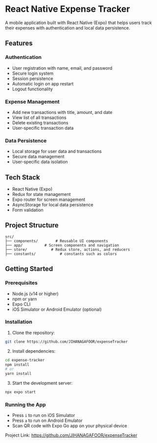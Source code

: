 # React Native Expense Tracker

A mobile application built with React Native (Expo) that helps users track their expenses with authentication and local data persistence.

## Features

### Authentication
- User registration with name, email, and password
- Secure login system
- Session persistence
- Automatic login on app restart
- Logout functionality

### Expense Management
- Add new transactions with title, amount, and date
- View list of all transactions
- Delete existing transactions
- User-specific transaction data

### Data Persistence
- Local storage for user data and transactions
- Secure data management
- User-specific data isolation

## Tech Stack

- React Native (Expo)
- Redux for state management
- Expo router for screen management
- AsyncStorage for local data persistence
- Form validation

## Project Structure

```
src/
├── components/        # Reusable UI components
├── app/          # Screen components and navigation
├── store/           # Redux store, actions, and reducers
├── constants/           # constants such as colors
```

## Getting Started

### Prerequisites

- Node.js (v14 or higher)
- npm or yarn
- Expo CLI
- iOS Simulator or Android Emulator (optional)

### Installation

1. Clone the repository:
```bash
git clone https://github.com/JIHANAGAFOOR/expenseTracker
```

2. Install dependencies:
```bash
cd expense-tracker
npm install
# or
yarn install
```

3. Start the development server:
```bash
npx expo start
```

### Running the App

- Press `i` to run on iOS Simulator
- Press `a` to run on Android Emulator
- Scan QR code with Expo Go app on your physical device


Project Link: https://github.com/JIHANAGAFOOR/expenseTracker